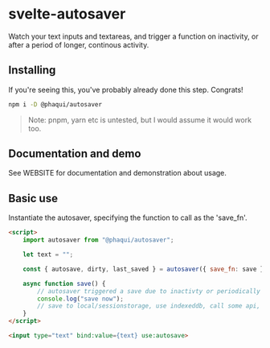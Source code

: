 # svelte-autosaver

Watch your text inputs and textareas, and trigger a function on inactivity,
or after a period of longer, continous activity.

## Installing

If you're seeing this, you've probably already done this step. Congrats!

```bash
npm i -D @phaqui/autosaver
```

> Note: pnpm, yarn etc is untested, but I would assume it would work too.

## Documentation and demo

See WEBSITE for documentation and demonstration about usage.

## Basic use

Instantiate the autosaver, specifying the function to call as the 'save_fn'.

```html
<script>
    import autosaver from "@phaqui/autosaver";

    let text = "";

    const { autosave, dirty, last_saved } = autosaver({ save_fn: save });

    async function save() {
        // autosaver triggered a save due to inactivty or periodically
        console.log("save now");
        // save to local/sessionstorage, use indexeddb, call some api, or whatever
    }
</script>

<input type="text" bind:value={text} use:autosave>
```
